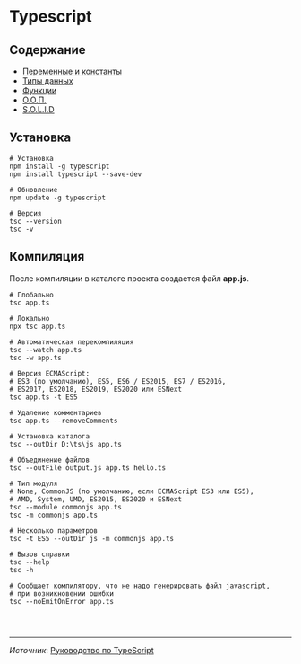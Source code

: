 # Typescript

## Содержание

- [Переменные и константы](variables.md)
- [Типы данных](types.md)
- [Функции](function.md)
- [О.О.П.](oop.md)
- [S.O.L.I.D](solid.md)

## Установка

```shell
# Установка
npm install -g typescript
npm install typescript --save-dev

# Обновление
npm update -g typescript

# Версия
tsc --version
tsc -v
```

## Компиляция

После компиляции в каталоге проекта создается файл **app.js**.

```shell
# Глобально
tsc app.ts

# Локально
npx tsc app.ts

# Автоматическая перекомпиляция
tsc --watch app.ts
tsc -w app.ts

# Версия ECMAScript:
# ES3 (по умолчанию), ES5, ES6 / ES2015, ES7 / ES2016,
# ES2017, ES2018, ES2019, ES2020 или ESNext
tsc app.ts -t ES5

# Удаление комментариев
tsc app.ts --removeComments

# Установка каталога
tsc --outDir D:\ts\js app.ts

# Объединение файлов
tsc --outFile output.js app.ts hello.ts

# Тип модуля
# None, CommonJS (по умолчанию, если ECMAScript ES3 или ES5),
# AMD, System, UMD, ES2015, ES2020 и ESNext
tsc --module commonjs app.ts
tsc -m commonjs app.ts

# Несколько параметров
tsc -t ES5 --outDir js -m commonjs app.ts

# Вызов справки
tsc --help
tsc -h

# Сообщает компилятору, что не надо генерировать файл javascript,
# при возникновении ошибки
tsc --noEmitOnError app.ts
```

```shell

```

```typescript

```

```json

```

---

*Источник*: [Руководство по TypeScript](https://metanit.com/web/typescript)
